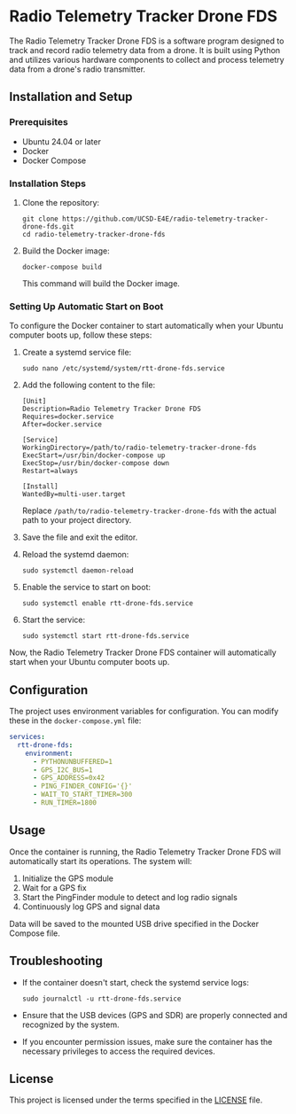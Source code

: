 # Radio Telemetry Tracker Drone FDS

The Radio Telemetry Tracker Drone FDS is a software program designed to track and record radio telemetry data from a drone. It is built using Python and utilizes various hardware components to collect and process telemetry data from a drone's radio transmitter.

## Installation and Setup

### Prerequisites

- Ubuntu 24.04 or later
- Docker
- Docker Compose

### Installation Steps

1. Clone the repository:
   ```
   git clone https://github.com/UCSD-E4E/radio-telemetry-tracker-drone-fds.git
   cd radio-telemetry-tracker-drone-fds
   ```

2. Build the Docker image:
   ```
   docker-compose build
   ```

   This command will build the Docker image.

### Setting Up Automatic Start on Boot

To configure the Docker container to start automatically when your Ubuntu computer boots up, follow these steps:

1. Create a systemd service file:
   ```
   sudo nano /etc/systemd/system/rtt-drone-fds.service
   ```

2. Add the following content to the file:
   ```
   [Unit]
   Description=Radio Telemetry Tracker Drone FDS
   Requires=docker.service
   After=docker.service

   [Service]
   WorkingDirectory=/path/to/radio-telemetry-tracker-drone-fds
   ExecStart=/usr/bin/docker-compose up
   ExecStop=/usr/bin/docker-compose down
   Restart=always

   [Install]
   WantedBy=multi-user.target
   ```

   Replace `/path/to/radio-telemetry-tracker-drone-fds` with the actual path to your project directory.

3. Save the file and exit the editor.

4. Reload the systemd daemon:
   ```
   sudo systemctl daemon-reload
   ```

5. Enable the service to start on boot:
   ```
   sudo systemctl enable rtt-drone-fds.service
   ```

6. Start the service:
   ```
   sudo systemctl start rtt-drone-fds.service
   ```

Now, the Radio Telemetry Tracker Drone FDS container will automatically start when your Ubuntu computer boots up.

## Configuration

The project uses environment variables for configuration. You can modify these in the `docker-compose.yml` file:

```yaml:docker-compose.yml
services:
  rtt-drone-fds:
    environment:
      - PYTHONUNBUFFERED=1
      - GPS_I2C_BUS=1
      - GPS_ADDRESS=0x42
      - PING_FINDER_CONFIG='{}'
      - WAIT_TO_START_TIMER=300
      - RUN_TIMER=1800
```

## Usage

Once the container is running, the Radio Telemetry Tracker Drone FDS will automatically start its operations. The system will:

1. Initialize the GPS module
2. Wait for a GPS fix
3. Start the PingFinder module to detect and log radio signals
4. Continuously log GPS and signal data

Data will be saved to the mounted USB drive specified in the Docker Compose file.

## Troubleshooting

- If the container doesn't start, check the systemd service logs:
  ```
  sudo journalctl -u rtt-drone-fds.service
  ```

- Ensure that the USB devices (GPS and SDR) are properly connected and recognized by the system.

- If you encounter permission issues, make sure the container has the necessary privileges to access the required devices.

## License

This project is licensed under the terms specified in the [LICENSE](LICENSE) file.

